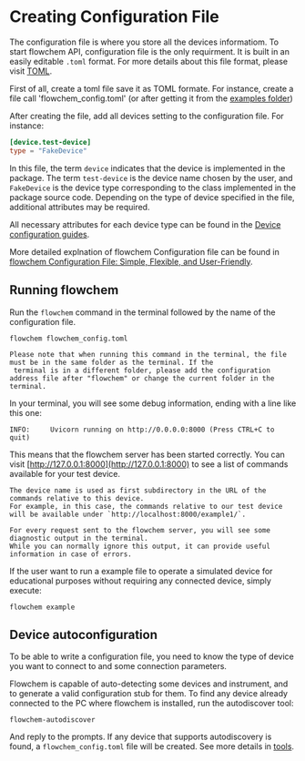 # Creating Configuration File

The configuration file is where you store all the devices informatiom. To start flowchem API, configuration file is the only requirment. It is built in an easily editable `.toml` format. 
For more details about this file format, please visit [TOML](https://toml.io/en/). 


First of all, create a toml file save it as TOML formate. For instance, create a file call 'flowchem_config.toml'
(or after getting it from the [examples folder](https://github.com/cambiegroup/flowchem/tree/main/examples)) 

After creating the file, add all devices setting to the configuration file. For instance:
```toml
[device.test-device]
type = "FakeDevice"
```
In this file, the term `device` indicates that the device is implemented in the package. The term `test-device` is the
device name chosen by the user, and `FakeDevice` is the device type corresponding to the class implemented in the 
package source code. Depending on the type of device specified in the file, additional attributes may be required. 

All necessary attributes for each device type can be found in the 
[Device configuration guides](../reference/devices/supported_devices.md).

More detailed explnation of flowchem Configuration file can be found in [flowchem Configuration File: 
Simple, Flexible, and User-Friendly](../explanation/conf_file.md).


## Running flowchem

Run the `flowchem` command in the terminal followed by the name of the configuration file.

```shell
flowchem flowchem_config.toml
```
```{important}
Please note that when running this command in the terminal, the file must be in the same folder as the terminal. If the
 terminal is in a different folder, please add the configuration address file after "flowchem" or change the current folder in the terminal.
```

In your terminal, you will see some debug information, ending with a line like this one:
```shell
INFO:     Uvicorn running on http://0.0.0.0:8000 (Press CTRL+C to quit)
```

This means that the flowchem server has been started correctly.
You can visit [http://127.0.0.1:8000](http://127.0.0.1:8000) to see a list of commands available for your test device.

```{note}
The device name is used as first subdirectory in the URL of the commands relative to this device.
For example, in this case, the commands relative to our test device will be available under `http://localhost:8000/example1/`.
```
```{note}
For every request sent to the flowchem server, you will see some diagnostic output in the terminal.
While you can normally ignore this output, it can provide useful information in case of errors.
```

If the user want to run a example file to operate a simulated device for educational purposes without 
requiring any connected device, simply execute:

```shell
flowchem example
```

## Device autoconfiguration

To be able to write a configuration file, you need to know the type of device you want to connect to and some connection
parameters.

Flowchem is capable of auto-detecting some devices and instrument, and to generate a valid configuration stub for them.
To find any device already connected to the PC where flowchem is installed, run the autodiscover tool:
```shell
flowchem-autodiscover
```
And reply to the prompts.
If any device that supports autodiscovery is found, a `flowchem_config.toml` file will be created. See more details 
in [tools](../tools.md).
